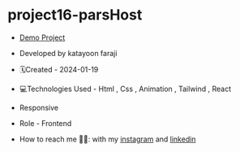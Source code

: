 # project16-parsHost
- [Demo Project](https://katayoon-faraji-web.github.io/project15-weatherForecast/)

- Developed by katayoon faraji

- 🗓️Created - 2024-01-19

- 💻Technologies Used - Html , Css  , Animation , Tailwind , React

- Responsive
  
- Role - Frontend

- How to reach me 👩🏻: with my [instagram](https://instagram.com/katayoon_faraji_web) and [linkedin](https://www.linkedin.com/in/katayoon-faraji-web-3b722b207r)

